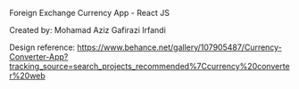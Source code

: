Foreign Exchange Currency App - React JS

Created by: Mohamad Aziz Gafirazi Irfandi

Design reference: https://www.behance.net/gallery/107905487/Currency-Converter-App?tracking_source=search_projects_recommended%7Ccurrency%20converter%20web
